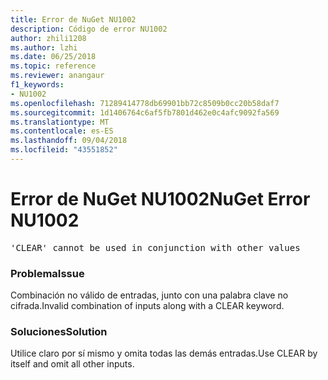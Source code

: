```yaml
---
title: Error de NuGet NU1002
description: Código de error NU1002
author: zhili1208
ms.author: lzhi
ms.date: 06/25/2018
ms.topic: reference
ms.reviewer: anangaur
f1_keywords:
- NU1002
ms.openlocfilehash: 71289414778db69901bb72c8509b0cc20b58daf7
ms.sourcegitcommit: 1d1406764c6af5fb7801d462e0c4afc9092fa569
ms.translationtype: MT
ms.contentlocale: es-ES
ms.lasthandoff: 09/04/2018
ms.locfileid: "43551852"
---
```

# <a name="nuget-error-nu1002"></a><span data-ttu-id="04f69-103">Error de NuGet NU1002</span><span class="sxs-lookup"><span data-stu-id="04f69-103">NuGet Error NU1002</span></span>

<pre>'CLEAR' cannot be used in conjunction with other values</pre>

### <a name="issue"></a><span data-ttu-id="04f69-104">Problema</span><span class="sxs-lookup"><span data-stu-id="04f69-104">Issue</span></span>
<span data-ttu-id="04f69-105">Combinación no válido de entradas, junto con una palabra clave no cifrada.</span><span class="sxs-lookup"><span data-stu-id="04f69-105">Invalid combination of inputs along with a CLEAR keyword.</span></span>

### <a name="solution"></a><span data-ttu-id="04f69-106">Soluciones</span><span class="sxs-lookup"><span data-stu-id="04f69-106">Solution</span></span>
<span data-ttu-id="04f69-107">Utilice claro por sí mismo y omita todas las demás entradas.</span><span class="sxs-lookup"><span data-stu-id="04f69-107">Use CLEAR by itself and omit all other inputs.</span></span>